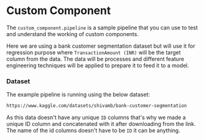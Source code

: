 # Custom Component

The `custom_component.pipeline` is a sample pipeline that you can use to test and understand the working of custom components.

Here we are using a bank customer segmentation dataset but will use it for regression purpose where `TransactionAmount (INR)` will be the target column from the data. The data will be processes and different feature engineering techniques will be applied to prepare it to feed it to a model.

### Dataset

The example pipeline is running using the below dataset:

```bash
https://www.kaggle.com/datasets/shivamb/bank-customer-segmentation
```

As this data doesn't have any unique `ID` columns that's why we made a unique ID column and concatenated with it after downloading from the link. The name of the id columns doesn't have to be `ID` it can be anything.